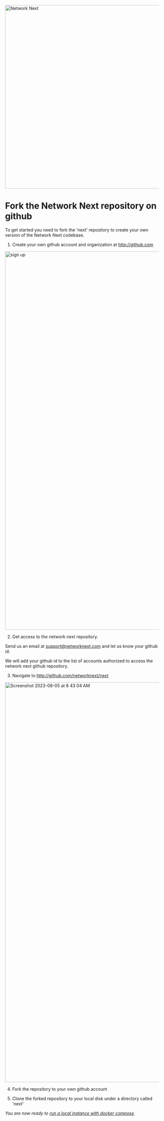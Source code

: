 <img src="https://static.wixstatic.com/media/799fd4_0512b6edaeea4017a35613b4c0e9fc0b~mv2.jpg/v1/fill/w_1200,h_140,al_c,q_80,usm_0.66_1.00_0.01/networknext_logo_colour_black_RGB_tightc.jpg" alt="Network Next" width="600"/>

<br>

# Fork the Network Next repository on github

To get started you need to fork the 'next' repository to create your own version of the Network Next codebase.

1. Create your own github account and organization at http://github.com

<img width="1236" alt="sign up" src="https://github.com/networknext/next/assets/696656/c297545a-7073-43a0-9729-35cbb03cd906">

2. Get access to the network next repository.

Send us an email at support@networknext.com and let us know your github id. 

We will add your github id to the list of accounts authorized to access the network next github repository.

3. Navigate to http://github.com/networknext/next

<img width="1306" alt="Screenshot 2023-08-05 at 8 43 04 AM" src="https://github.com/networknext/next/assets/696656/0dc96ba9-24ef-4adf-b467-0a69e2b464d7">

4. Fork the repository to your own github account

5. Clone the forked repository to your local disk under a directory called 'next'

_You are now ready to [run a local instance with docker compose](run_local_instance_with_docker_compose.md)._
